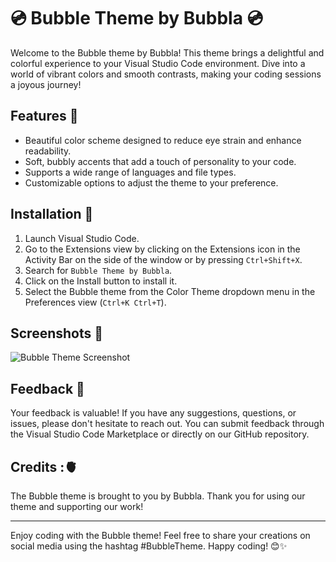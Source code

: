# 💿 Bubble Theme by Bubbla 💿

Welcome to the Bubble theme by Bubbla! This theme brings a delightful and colorful experience to your Visual Studio Code environment. Dive into a world of vibrant colors and smooth contrasts, making your coding sessions a joyous journey!

## Features 🎨

- Beautiful color scheme designed to reduce eye strain and enhance readability.
- Soft, bubbly accents that add a touch of personality to your code.
- Supports a wide range of languages and file types.
- Customizable options to adjust the theme to your preference.

## Installation 🚀

1. Launch Visual Studio Code.
2. Go to the Extensions view by clicking on the Extensions icon in the Activity Bar on the side of the window or by pressing `Ctrl+Shift+X`.
3. Search for `Bubble Theme by Bubbla`.
4. Click on the Install button to install it.
5. Select the Bubble theme from the Color Theme dropdown menu in the Preferences view (`Ctrl+K Ctrl+T`).

## Screenshots 📸

![Bubble Theme Screenshot](https://example.com/bubble-theme-screenshot.png)

## Feedback 💌

Your feedback is valuable! If you have any suggestions, questions, or issues, please don't hesitate to reach out. You can submit feedback through the Visual Studio Code Marketplace or directly on our GitHub repository.

## Credits :🫀

The Bubble theme is brought to you by Bubbla. Thank you for using our theme and supporting our work! 

---

Enjoy coding with the Bubble theme! Feel free to share your creations on social media using the hashtag #BubbleTheme. Happy coding! 😊✨
